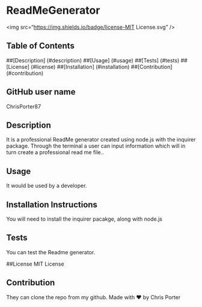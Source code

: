
 # ReadMeGenerator
 <img src=“https://img.shields.io/badge/license-MIT License.svg” />
## Table of Contents
##[Description] (#description)
##[Usage] (#usage)
##[Tests] (#tests)
##[License] (#license)
##[Installation] (#installation)
##[Contribution] (#contribution)
## GitHub user name
ChrisPorter87

## Description
It is a professional ReadMe generator created using node.js with the inquirer package. Through the terminal a user can input information which will in turn create a professional read me file..

## Usage
It would be used by a developer.

## Installation Instructions
You will need to install the inquirer pacakge, along with node.js

## Tests
You can test the Readme generator.

##License
MIT License

## Contribution
They can clone the repo from my github.
Made with ❤️ by Chris Porter
    